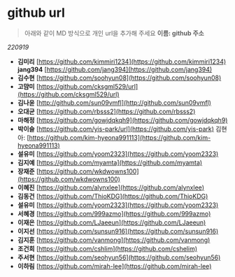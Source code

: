 # github url
> 아래와 같이 MD 방식으로 개인 url을 추가해 주세요
> **이름: github 주소**

_220919_ 

* **김미리** [https://github.com/kimmiri1234](https://github.com/kimmiri1234)
**jang394** [https://github.com/jang394](https://github.com/jang394)
* **김수현** [https://github.com/soohyun08](https://github.com/soohyun08)
* **고먐미** [https://github.com/cksgml529/url](https://github.com/cksgml529/url)
* **김나윤** [http://github.com/sun09vmfl](http://github.com/sun09vmfl)
* **오대균** [https://github.com/rbsss2](https://github.com/rbsss2)
* **마해정** [https://github.com/gowjdqkqh9](https://github.com/gowjdqkqh9)
* **박이슬** [https://github.com/yis-park/url](https://github.com/yis-park)
김현아: [https://github.com/kim-hyeona991113](https://github.com/kim-hyeona991113)
* **설유미** [https://github.com/yoom2323](https://github.com/yoom2323)
* **김지예** [https://github.com/myamta](https://github.com/myamta)
* **장재준** [https://github.com/wkdwowns100](https://github.com/wkdwowns100)
* **이혜진** [https://github.com/alynxlee](https://github.com/alynxlee)
* **김동건** [https://github.com/ThioKDG](https://github.com/ThioKDG)
* **설유미** [https://github.com/yoom2323](https://github.com/yoom2323)
* **서혜경** [https://github.com/999azmo](https://github.com/999azmo)
* **이재은** [https://github.com/LJaeeun](https://github.com/LJaeeun)
* **이지선** [https://github.com/sunsun916](https://github.com/sunsun916)
* **김지훈** [https://github.com/vanmong](https://github.com/vanmong)
* **조건희** [https://github.com/cshlim](https://github.com/cshelim)
* **주서현** [https://github.com/seohyun56](https://github.com/seohyun56)
* **이하림** [https://github.com/mirah-lee](https://github.com/mirah-lee)
